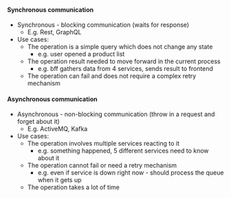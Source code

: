 #### Synchronous communication
* Synchronous - blocking communication (waits for response)
    * E.g. Rest, GraphQL
* Use cases:
    * The operation is a simple query which does not change any state
        * e.g. user opened a product list
    * The operation result needed to move forward in the current process
        * e.g. bff gathers data from 4 services, sends result to frontend
    * The operation can fail and does not require a complex retry mechanism

#### Asynchronous communication
* Asynchronous - non-blocking communication (throw in a request and forget about it)
    * E.g. ActiveMQ, Kafka
* Use cases:
    * The operation involves multiple services reacting to it
        * e.g. something happened, 5 different services need to know about it
    * The operation cannot fail or need a retry mechanism
        * e.g. even if service is down right now - should process the queue when it gets up
    * The operation takes a lot of time
